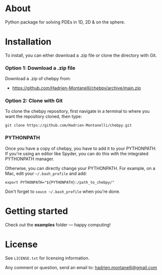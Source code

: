 # About
Python package for solving PDEs in 1D, 2D & on the sphere.

# Installation

To install, you can either download a .zip file or clone the directory with Git.

### Option 1: Download a .zip file

Download a .zip of chebpy from:

- https://github.com/Hadrien-Montanelli/chebpy/archive/main.zip

### Option 2: Clone with Git

To clone the chebpy repository, first navigate in a terminal to where you want the repository cloned, then type:
```
git clone https://github.com/Hadrien-Montanelli/chebpy.git
```
### PYTHONPATH
Once you have a copy of chebpy, you have to add it to your PYTHONPATH. If you're using an editor like Spyder, you can do this with the integrated PYTHONPATH manager. 

Otherwise, you can directly change your PYTHONPATH. For example, on a Mac, edit your `~/.bash_profile` and add:
```
export PYTHONPATH="${PYTHONPATH}:/path_to_chebpy/"
```
Don't forget to `souce ~/.bash_profile` when you're done.

# Getting started 

Check out the **examples** folder &mdash; happy computing!

# License
See `LICENSE.txt` for licensing information.

Any comment or question, send an email to: hadrien.montanelli@gmail.com
